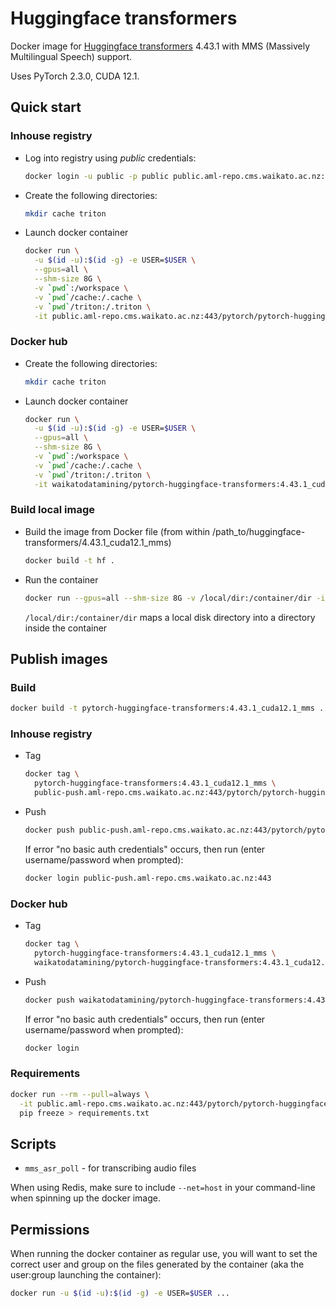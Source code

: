 # Huggingface transformers

Docker image for [Huggingface transformers](https://github.com/huggingface/transformers) 4.43.1 with MMS (Massively Multilingual Speech) support.

Uses PyTorch 2.3.0, CUDA 12.1.

## Quick start

### Inhouse registry

* Log into registry using *public* credentials:

  ```bash
  docker login -u public -p public public.aml-repo.cms.waikato.ac.nz:443 
  ```
  
* Create the following directories:

  ```bash
  mkdir cache triton
  ```

* Launch docker container

  ```bash
  docker run \
    -u $(id -u):$(id -g) -e USER=$USER \
    --gpus=all \
    --shm-size 8G \
    -v `pwd`:/workspace \
    -v `pwd`/cache:/.cache \
    -v `pwd`/triton:/.triton \
    -it public.aml-repo.cms.waikato.ac.nz:443/pytorch/pytorch-huggingface-transformers:4.43.1_cuda12.1_mms
  ```

### Docker hub
  
* Create the following directories:

  ```bash
  mkdir cache triton
  ```

* Launch docker container

  ```bash
  docker run \
    -u $(id -u):$(id -g) -e USER=$USER \
    --gpus=all \
    --shm-size 8G \
    -v `pwd`:/workspace \
    -v `pwd`/cache:/.cache \
    -v `pwd`/triton:/.triton \
    -it waikatodatamining/pytorch-huggingface-transformers:4.43.1_cuda12.1_mms
  ```

### Build local image

* Build the image from Docker file (from within /path_to/huggingface-transformers/4.43.1_cuda12.1_mms)

  ```bash
  docker build -t hf .
  ```
  
* Run the container

  ```bash
  docker run --gpus=all --shm-size 8G -v /local/dir:/container/dir -it hf
  ```
  `/local/dir:/container/dir` maps a local disk directory into a directory inside the container


## Publish images

### Build

```bash
docker build -t pytorch-huggingface-transformers:4.43.1_cuda12.1_mms .
```

### Inhouse registry  
  
* Tag

  ```bash
  docker tag \
    pytorch-huggingface-transformers:4.43.1_cuda12.1_mms \
    public-push.aml-repo.cms.waikato.ac.nz:443/pytorch/pytorch-huggingface-transformers:4.43.1_cuda12.1_mms
  ```
  
* Push

  ```bash
  docker push public-push.aml-repo.cms.waikato.ac.nz:443/pytorch/pytorch-huggingface-transformers:4.43.1_cuda12.1_mms
  ```
  If error "no basic auth credentials" occurs, then run (enter username/password when prompted):
  
  ```bash
  docker login public-push.aml-repo.cms.waikato.ac.nz:443
  ```

### Docker hub  
  
* Tag

  ```bash
  docker tag \
    pytorch-huggingface-transformers:4.43.1_cuda12.1_mms \
    waikatodatamining/pytorch-huggingface-transformers:4.43.1_cuda12.1_mms
  ```
  
* Push

  ```bash
  docker push waikatodatamining/pytorch-huggingface-transformers:4.43.1_cuda12.1_mms
  ```
  If error "no basic auth credentials" occurs, then run (enter username/password when prompted):
  
  ```bash
  docker login
  ```


### Requirements

```bash
docker run --rm --pull=always \
  -it public.aml-repo.cms.waikato.ac.nz:443/pytorch/pytorch-huggingface-transformers:4.43.1_cuda12.1_mms \
  pip freeze > requirements.txt
```

## Scripts

* `mms_asr_poll` - for transcribing audio files

When using Redis, make sure to include `--net=host` in your command-line when spinning up the docker image. 

## Permissions

When running the docker container as regular use, you will want to set the correct
user and group on the files generated by the container (aka the user:group launching
the container):

```bash
docker run -u $(id -u):$(id -g) -e USER=$USER ...
```
